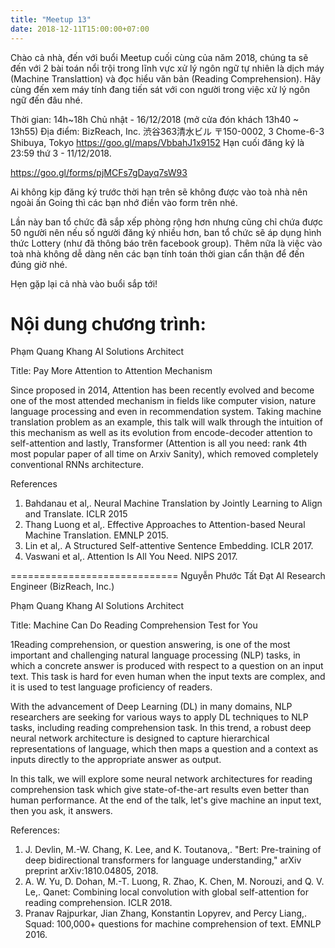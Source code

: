 ```yaml
---
title: "Meetup 13"
date: 2018-12-11T15:00:00+07:00
---
```


Chào cả nhà, đến với buổi Meetup cuối cùng của năm 2018, chúng ta sẽ đến với 2 bài toán nổi trội trong lĩnh vực xử lý ngôn ngữ tự nhiên là dịch máy (Machine Translattion) và đọc hiểu văn bản (Reading Comprehension). Hãy cùng đến xem máy tính đang tiến sát với con người trong việc xử lý ngôn ngữ đến đâu nhé.

Thời gian: 14h~18h Chủ nhật - 16/12/2018 (mở cửa đón khách 13h40 ~ 13h55)
Địa điểm: BizReach, Inc. 渋谷363清水ビル
〒150-0002, 3 Chome-6-3 Shibuya, Tokyo
https://goo.gl/maps/VbbahJ1x9152
Hạn cuối đăng ký là 23:59 thứ 3 - 11/12/2018.

https://goo.gl/forms/pjMCFs7gDayq7sW93

Ai không kịp đăng ký trước thời hạn trên sẽ không được vào toà nhà nên ngoài ấn Going thì các bạn nhớ điền vào form trên nhé.

Lần này ban tổ chức đã sắp xếp phòng rộng hơn nhưng cũng chỉ chứa được 50 người nên nếu số người đăng ký nhiều hơn, ban tổ chức sẽ áp dụng hình thức Lottery (như đã thông báo trên facebook group). Thêm nữa là việc vào toà nhà không dễ dàng nên các bạn tính toán thời gian cẩn thận để đến đúng giờ nhé.

Hẹn gặp lại cả nhà vào buổi sắp tới!

Nội dung chương trình:
=============================
Phạm Quang Khang
AI Solutions Architect

Title: Pay More Attention to Attention Mechanism

Since proposed in 2014, Attention has been recently evolved and become one of the most attended mechanism in fields like computer vision, nature language processing and even in recommendation system. Taking machine translation problem as an example, this talk will walk through the intuition of this mechanism as well as its evolution from encode-decoder attention to self-attention and lastly, Transformer (Attention is all you need: rank 4th most popular paper of all time on Arxiv Sanity), which removed completely conventional RNNs architecture.

References
1. Bahdanau et al,. Neural Machine Translation by Jointly Learning to Align and Translate. ICLR 2015
2. Thang Luong et al,. Effective Approaches to Attention-based Neural Machine Translation. EMNLP 2015.
3. Lin et al,. A Structured Self-attentive Sentence Embedding. ICLR 2017.
4. Vaswani et al,. Attention Is All You Need. NIPS 2017.

=============================
Nguyễn Phước Tất Đạt
AI Research Engineer (BizReach, Inc.)

Phạm Quang Khang
AI Solutions Architect

Title: Machine Can Do Reading Comprehension Test for You

1Reading comprehension, or question answering, is one of the most important and challenging natural language processing (NLP) tasks, in which a concrete answer is produced with respect to a question on an input text. This task is hard for even human when the input texts are complex, and it is used to test language proficiency of readers.

With the advancement of Deep Learning (DL) in many domains, NLP researchers are seeking for various ways to apply DL techniques to NLP tasks, including reading comprehension task. In this trend, a robust deep neural network architecture is designed to capture hierarchical representations of language, which then maps a question and a context as inputs directly to the appropriate answer as output.

In this talk, we will explore some neural network architectures for reading comprehension task which give state-of-the-art results even better than human performance. At the end of the talk, let's give machine an input text, then you ask, it answers.

References:
1. J. Devlin, M.-W. Chang, K. Lee, and K. Toutanova,. "Bert: Pre-training of deep bidirectional transformers for language understanding," arXiv preprint arXiv:1810.04805, 2018.
2. A. W. Yu, D. Dohan, M.-T. Luong, R. Zhao, K. Chen, M. Norouzi, and Q. V. Le,. Qanet: Combining local convolution with global self-attention for reading comprehension. ICLR 2018.
3. Pranav Rajpurkar, Jian Zhang, Konstantin Lopyrev, and Percy Liang,. Squad: 100,000+ questions for machine comprehension of text. EMNLP 2016.
